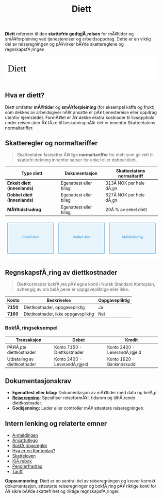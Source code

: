 ﻿---
title: "Diett"
meta_title: "Diett"
meta_description: '**Diett** refererer til den **skattefrie godtgjÃ¸relsen** for mÃ¥ltider og smÃ¥forpleining ved tjenestereiser og arbeidsoppdrag. Dette er en viktig del av reise...'
slug: diett
type: blog
layout: pages/single
---

**Diett** refererer til den **skattefrie godtgjÃ¸relsen** for mÃ¥ltider og smÃ¥forpleining ved tjenestereiser og arbeidsoppdrag. Dette er en viktig del av reiseregningen og pÃ¥virker bÃ¥de skattereglene og regnskapsfÃ¸ringen.

![Overblikk over Diett](diett-image.svg)

## Hva er diett?

Diett omfatter **mÃ¥ltider** og **smÃ¥forpleining** (for eksempel kaffe og frukt) som dekkes av arbeidsgiver nÃ¥r ansatte er pÃ¥ tjenestereise eller oppdrag utenfor hjemstedet. FormÃ¥let er Ã¥ dekke ekstra kostnader til livsopphold under reisen uten Ã¥ fÃ¸re til beskatning nÃ¥r det er innenfor Skatteetatens normaltariffer.

## Skatteregler og normaltariffer

> Skatteetaten fastsetter Ã¥rlige **normaltariffer** for diett som gir rett til skattefri dekning innenfor satser for enkel eller dobbel diett.

| Type diett                       | Dokumentasjon          | Skatteetatens normaltariff  |
|----------------------------------|------------------------|-----------------------------|
| **Enkelt diett (innenlands)**    | Egenattest eller bilag | 313Â NOK per hele dÃ¸gn       |
| **Dobbel diett (innenlands)**    | Egenattest eller bilag | 627Â NOK per hele dÃ¸gn       |
| **MÃ¥ltidsfradrag**               | Egenattest eller bilag | 20Â % av enkel diett         |

![Normaltariffer for Diett](diett-normaltariffer-oversikt.svg)

## RegnskapsfÃ¸ring av diettkostnader

> Diettkostnader bokfÃ¸res pÃ¥ egne konti i Norsk Standard Kontoplan, avhengig av om belÃ¸pene er oppgavepliktige eller ikke.

| Konto | Beskrivelse                          | Oppgavepliktig |
|-------|--------------------------------------|----------------|
| **7150** | Diettkostnader, oppgavepliktig    | Ja             |
| **7160** | Diettkostnader, ikke oppgavepliktig | Nei            |

### BokfÃ¸ringseksempel

| Transaksjon                      | Debet                         | Kredit                       |
|----------------------------------|-------------------------------|------------------------------|
| PÃ¥lÃ¸pte diettkostnader           | Konto 7150 - Diettkostnader   | Konto 2400 - LeverandÃ¸rgjeld |
| Utbetaling av diettkostnader     | Konto 2400 - LeverandÃ¸rgjeld  | Konto 1920 - Bankinnskudd    |

## Dokumentasjonskrav

* **Egenattest eller bilag:** Dokumentasjon av mÃ¥ltider med dato og belÃ¸p.
* **[Reiseregning](/blogs/regnskap/reiseregning "Reiseregning - Guide til reiseregninger i Norsk Regnskap")**: Spesifiser reiseformÃ¥l, tidsrom og tilhÃ¸rende diettkostnader.
* **Godkjenning:** Leder eller controller mÃ¥ attestere reiseregningen.

## Intern lenking og relaterte emner

* [A-meldingen](/blogs/regnskap/hva-er-a-melding "Hva er A-melding? Komplett Guide til A-meldingen")
* [Ansattutlegg](/blogs/regnskap/ansattutlegg "Ansattutlegg - Guide til hÃ¥ndtering av ansattes utlegg og refusjoner")
* [BokfÃ¸ringsregler](/blogs/regnskap/hva-er-bokforingsregler "Hva er BokfÃ¸ringsregler? Guide til Norske BokfÃ¸ringsregler og Dokumentasjonskrav")
* [Hva er en Kontoplan?](/blogs/regnskap/hva-er-kontoplan "Hva er en Kontoplan? Komplett Guide til Kontoplaner i Norsk Regnskap")
* [Skatteloven](/blogs/regnskap/hva-er-skatt "Skatt - Komplett Guide til Skatteregler for Bedrifter")
* [KjÃ¸rebok](/blogs/regnskap/hva-er-kjorebok "Hva er KjÃ¸rebok? Komplett Guide til KjÃ¸rebok for Bedrifter i Norge")
 * [Pendlerfradrag](/blogs/regnskap/pendlerfradrag "Pendlerfradrag i regnskap: Guide til regler, dokumentasjon og beregning")
 * [Tariff](/blogs/regnskap/tariff "Tariff i Norsk Regnskap")

**Oppsummering:** Diett er en sentral del av reiseregningen og krever korrekt dokumentasjon, attesterte reiseregninger og bokfÃ¸ring pÃ¥ riktige konti for Ã¥ sikre bÃ¥de skattefrihet og riktige regnskapsfÃ¸ringer.
